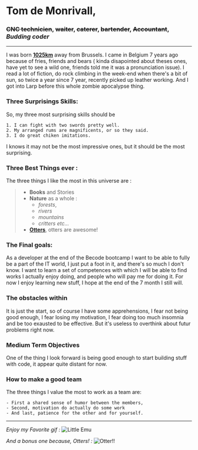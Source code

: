 
# Tom de Monrivall, 
### ~~CNC technicien~~, ~~waiter~~, ~~caterer~~, ~~bartender~~, ~~Accountant~~,  ***Budding coder***

---

I was born **[1025km][1]** away from Brussels. I came in Belgium 7 years ago because of fries, friends and bears ( kinda disapointed about theses ones, have yet to see a wild one, friends told me it was a pronunciation issue).
I read a lot of fiction, do rock climbing in the week-end when there's a bit of sun, so twice a year since 7 year, recently picked up leather working. And I got into Larp before this whole zombie apocalypse thing.


### **Three Surprisings Skills:**
So, my three most surprising skills should be

    1. I can fight with two swords pretty well.
    2. My arranged rums are magnificents, or so they said.
    3. I do great chiken imitations.

I knows it may not be the most impressive ones, but it should be the most surprising.

### **Three Best Things ever :**
The three things I like the most in this universe are : 

>* **Books** and Stories
>* **Nature** as a whole :
>    * *forests*, 
>    * *rivers* 
>    * *mountains*
>    * *critters etc...*
>* **[Otters][2]**, otters are awesome!


### **The Final goals:**

As a developer at the end of the Becode bootcamp I want to be able to fully be a part of the IT world, I just put a foot in it, and there's so much I don't know. I want to learn a set of competences with which I will be able to find works I actually enjoy doing, and people who will pay me for doing it. For now I enjoy learning new stuff, I hope at the end of the 7 month I still will.

### **The obstacles within**
It is just the start, so of course I have some apprehensions, I fear not being good enough, I fear losing my motivation, I fear doing too much insomnia and be too exausted to be effective. But it's useless to overthink about futur problems right now.

### **Medium Term Objectives**
One of the thing I look forward is being good enough to start building stuff with code, it appear quite distant for now.

### **How to make a good team**
The three things I value the most to work as a team are:

    - First a shared sense of humor between the members, 
    - Second, motivation do actually do some work  
    - And last, patience for the other and for yourself.

---
*Enjoy my Favorite gif :*
![Little Emu](https://thumbs.gfycat.com/AridAlienatedBaldeagle.webp)

*And a bonus one because, Otters! :*
![Otter!!](https://media1.tenor.com/images/422c9ab28be8dd24d7d6129bbfe67c36/tenor.gif?itemid=3546587)


[1]: <https://www.google.com/maps/dir/Ixelles/Montpellier,+France/@47.1329333,-0.2407177,6z/data=!3m1!4b1!4m14!4m13!1m5!1m1!1s0x47c3c49d464cf871:0x6ad2d087c927be75!2m2!1d4.3666294!2d50.8333432!1m5!1m1!1s0x12b6af0725dd9db1:0xad8756742894e802!2m2!1d3.876716!2d43.610769!3e0> "Journey to the Mountains, Sun and Sea"

[2]: <https://en.wikipedia.org/wiki/Otter> "Otters!!!"
